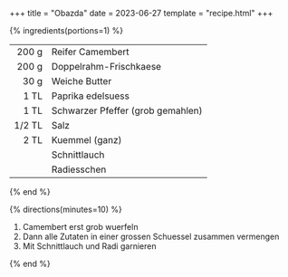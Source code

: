 +++
title = "Obazda"
date = 2023-06-27
template = "recipe.html"
+++

{% ingredients(portions=1) %}

| | |
|-:|:-|
| 200 g | Reifer Camembert |
| 200 g | Doppelrahm-Frischkaese |
| 30 g | Weiche Butter |
| 1 TL | Paprika edelsuess |
| 1 TL | Schwarzer Pfeffer (grob gemahlen) |
| 1/2 TL | Salz |
| 2 TL | Kuemmel (ganz) |
| | Schnittlauch |
| | Radiesschen |

{% end %}

{% directions(minutes=10) %}

1. Camembert erst grob wuerfeln
2. Dann alle Zutaten in einer grossen Schuessel zusammen vermengen
3. Mit Schnittlauch und Radi garnieren

{% end %}


